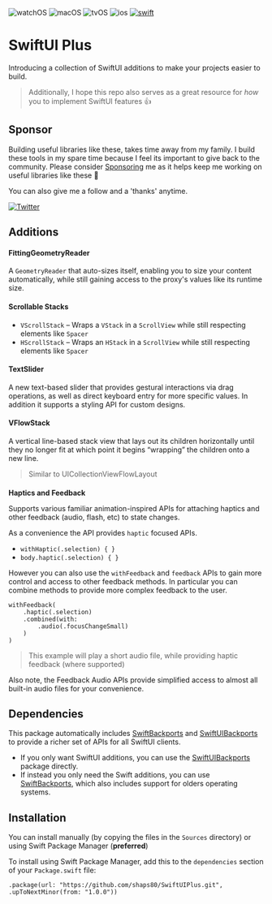 ![watchOS](https://img.shields.io/badge/watchOS-DE1F51)
![macOS](https://img.shields.io/badge/macOS-EE751F)
![tvOS](https://img.shields.io/badge/tvOS-00B9BB)
![ios](https://img.shields.io/badge/iOS-0C62C7)
[![swift](https://img.shields.io/endpoint?url=https%3A%2F%2Fswiftpackageindex.com%2Fapi%2Fpackages%2Fshaps80%2FSwiftUIPlus%2Fbadge%3Ftype%3Dswift-versions)](https://swiftpackageindex.com/shaps80/SwiftUIPlus)

# SwiftUI Plus

Introducing a collection of SwiftUI additions to make your projects easier to build.

> Additionally, I hope this repo also serves as a great resource for _how_ you to implement SwiftUI features 👍

## Sponsor

Building useful libraries like these, takes time away from my family. I build these tools in my spare time because I feel its important to give back to the community. Please consider [Sponsoring](https://github.com/sponsors/shaps80) me as it helps keep me working on useful libraries like these 😬

You can also give me a follow and a 'thanks' anytime.

[![Twitter](https://img.shields.io/badge/Twitter-@shaps-4AC71B)](http://twitter.com/shaps)

## Additions

#### FittingGeometryReader

A `GeometryReader` that auto-sizes itself, enabling you to size your content automatically, while still gaining access to the proxy's values like its runtime size.

#### Scrollable Stacks

- `VScrollStack` – Wraps a `VStack` in a `ScrollView` while still respecting elements like `Spacer`
- `HScrollStack` – Wraps an `HStack` in a `ScrollView` while still respecting elements like `Spacer`

#### TextSlider

A new text-based slider that provides gestural interactions via drag operations, as well as direct keyboard entry for more specific values. In addition it supports a styling API for custom designs.

#### VFlowStack

A vertical line-based stack view that lays out its children horizontally until they no longer fit at which point it begins “wrapping” the children onto a new line.

> Similar to UICollectionViewFlowLayout

####

__Haptics and Feedback__

Supports various familiar animation-inspired APIs for attaching haptics and other feedback (audio, flash, etc) to state changes.

As a convenience the API provides `haptic` focused APIs.

- `withHaptic(.selection) { }`
- `body.haptic(.selection) { }`

However you can also use the `withFeedback` and `feedback` APIs to gain more control and access to other feedback methods. In particular you can combine methods to provide more complex feedback to the user.

```
withFeedback(
    .haptic(.selection)
    .combined(with: 
        .audio(.focusChangeSmall)
    )
)
```

> This example will play a short audio file, while providing haptic feedback (where supported)

Also note, the Feedback Audio APIs provide simplified access to almost all built-in audio files for your convenience.

## Dependencies

This package automatically includes [SwiftBackports](https://github.com/shaps80/SwiftBackports) and [SwiftUIBackports](https://github.com/shaps80/SwiftUIBackports) to provide a richer set of APIs for all SwiftUI clients.

- If you only want SwiftUI additions, you can use the [SwiftUIBackports](https://github.com/shaps80/SwiftUIBackports) package directly.
- If instead you only need the Swift additions, you can use [SwiftBackports](https://github.com/shaps80/SwiftBackports), which also includes support for olders operating systems.

## Installation

You can install manually (by copying the files in the `Sources` directory) or using Swift Package Manager (**preferred**)

To install using Swift Package Manager, add this to the `dependencies` section of your `Package.swift` file:

`.package(url: "https://github.com/shaps80/SwiftUIPlus.git", .upToNextMinor(from: "1.0.0"))`
